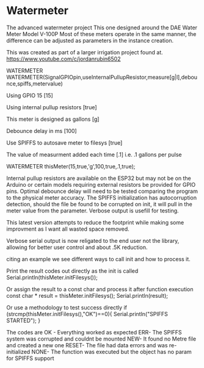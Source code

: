 # Watermeter
 The advanced watermeter project
  This one designed around the DAE Water Meter Model V-100P
  Most of these meters operate in the same manner, the difference
  can be adjusted as parameters in the instance creation.

  This was created as part of a larger irrigation project found at.
  https://www.youtube.com/c/jordanrubin6502


WATERMETER WATERMETER(SignalGPIOpin,useInternalPullupResistor,measure[g|l],debounce,spiffs,metervalue)

Using GPIO 15                            [15]

Using internal pullup resistors          [true]

This meter is designed as gallons        [g]

Debounce delay in ms                     [100] 

Use SPIFFS to autosave meter to filesys  [true]          

The value of measurment added each time  [.1] i.e. .1 gallons per pulse

WATERMETER thisMeter(15,true,'g',100,true,.1,true);

Internal pullup resistors are available on the ESP32 but may not be on the Arduino or certain models requiring external resistors be provided for GPIO pins.  Optimal debounce delay will need to be tested comparing the program to the physical meter accuracy.  The SPIFFS initialization has autocorruption detection, should the file be found to be corrupted on init, it will pull in the meter value from the parameter.  Verbose output is usefill for testing.

This latest version attempts to reduce the footprint while making some improvment as I want all wasted space removed.  

Verbose serial output is now religated to the end user not the library, allowing for better user control and about .5K reduction.

citing an example we see different ways to call init and how to process it.

  Print the result codes out directly as the init is called
  Serial.println(thisMeter.initFilesys());


  Or assign the result to a const char and process it after function execution
  const char * result = thisMeter.initFilesys();
  Serial.println(result);


  Or use a methodology to test success directly
  if (strcmp(thisMeter.initFilesys(),"OK")==0){
    Serial.println("SPIFFS STARTED");
  }

  The codes are
OK -    Everything worked as expected
ERR-    The SPIFFS system was corrupted and couldnt be mounted
NEW-    It found no Metre file and created a new one
RESET-  The file had data errors and was re-initialized
NONE-   The function was executed but the object has no param for SPIFFS support





